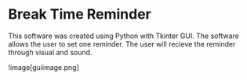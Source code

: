 # Break Time Reminder

This software was created using Python with Tkinter GUI. The software allows the user to set one reminder. The user will recieve the reminder through visual and sound. 

!image[guiimage.png]
